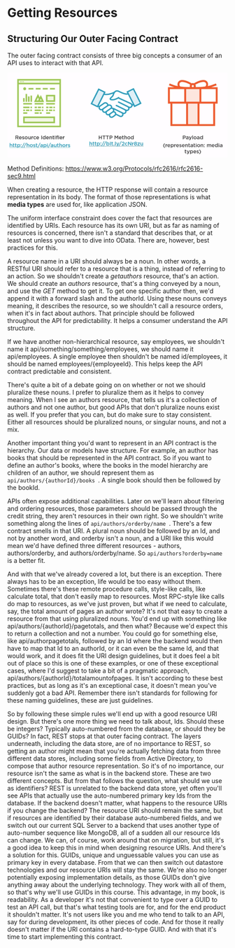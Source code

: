 # Getting Resources

## Structuring Our Outer Facing Contract

The outer facing contract consists of three big concepts a consumer of an API uses to interact with that API.

<img src="https://github.com/KiraDiShira/RESTful-API/blob/master/GettingResources/Images/gr1.PNG" />

Method Definitions: https://www.w3.org/Protocols/rfc2616/rfc2616-sec9.html

When creating a resource, the HTTP response will contain a resource representation in its body. The format of those representations is what **media types** are used for, like application JSON. 

The uniform interface constraint does cover the fact that resources are identified by URIs. Each resource has its own URI, but as far as naming of resources is concerned, there isn't a standard that describes that, or at least not unless you want to dive into OData. There are, however, best practices for this.

A resource name in a URI should always be a noun. In other words, a RESTful URI should refer to a resource that is a thing, instead of referring to an action. So we shouldn't create a *getauthors* resource, that's an action. We should create an *authors* resource, that's a thing conveyed by a noun, and use the *GET* method to get it. To get one specific author then, we'd append it with a forward slash and the authorId. Using these nouns conveys meaning, it describes the resource, so we shouldn't call a resource orders, when it's in fact about authors. That principle should be followed throughout the API for predictability. It helps a consumer understand the API structure. 

If we have another non-hierarchical resource, say employees, we shouldn't name it api/something/something/employees, we should name it api/employees. A single employee then shouldn't be named id/employees, it should be named employees/{employeeId}. This helps keep the API contract predictable and consistent. 

There's quite a bit of a debate going on on whether or not we should pluralize these nouns. I prefer to pluralize them as it helps to convey meaning. When I see an authors resource, that tells us it's a collection of authors and not one author, but good APIs that don't pluralize nouns exist as well. If you prefer that you can, but do make sure to stay consistent. Either all resources should be pluralized nouns, or singular nouns, and not a mix. 

Another important thing you'd want to represent in an API contract is the hierarchy. Our data or models have structure. For example, an author has books that should be represented in the API contract. So if you want to define an author's books, where the books in the model hierarchy are children of an author, we should represent them as  `api/authors/{authorId}/books `. A single book should then be followed by the bookId. 

APIs often expose additional capabilities. Later on we'll learn about filtering and ordering resources, those parameters should be passed through the credit string, they aren't resources in their own right. So we shouldn't write something along the lines of  `api/authors/orderby/name `. There's a few contract smells in that URI. A plural noun should be followed by an Id, and not by another word, and orderby isn't a noun, and a URI like this would mean we'd have defined three different resources - authors, authors/orderby, and authors/orderby/name. So  `api/authors?orderby=name` is a better fit. 

And with that we've already covered a lot, but there is an exception. There always has to be an exception, life would be too easy without them. Sometimes there's these remote procedure calls, style-like calls, like calculate total, that don't easily map to resources. Most RPC-style like calls do map to resources, as we've just proven, but what if we need to calculate, say, the total amount of pages an author wrote? It's not that easy to create a resource from that using pluralized nouns. You'd end up with something like api/authors/{authorId}/pagetotals, and then what? Because we'd expect this to return a collection and not a number. You could go for something else, like api/authorpagetotals, followed by an Id where the backend would then have to map that Id to an authorId, or it can even be the same Id, and that would work, and it does fit the URI design guidelines, but it does feel a bit out of place so this is one of these examples, or one of these exceptional cases, where I'd suggest to take a bit of a pragmatic approach, api/authors/{authorId}/totalamountofpages. It isn't according to these best practices, but as long as it's an exceptional case, it doesn't mean you've suddenly got a bad API. Remember there isn't standards for following for these naming guidelines, these are just guidelines.

So by following these simple rules we'll end up with a good resource URI design. But there's one more thing we need to talk about, Ids. Should these be integers? Typically auto-numbered from the database, or should they be GUIDs? In fact, REST stops at that outer facing contract. The layers underneath, including the data store, are of no importance to REST, so getting an author might mean that you're actually fetching data from three different data stores, including some fields from Active Directory, to compose that author resource representation. So it's of no importance, our resource isn't the same as what is in the backend store. These are two different concepts. But from that follows the question, what should we use as identifiers? REST is unrelated to the backend data store, yet often you'll see APIs that actually use the auto-numbered primary key Ids from the database. If the backend doesn't matter, what happens to the resource URIs if you change the backend? The resource URI should remain the same, but if resources are identified by their database auto-numbered fields, and we switch out our current SQL Server to a backend that uses another type of auto-number sequence like MongoDB, all of a sudden all our resource Ids can change. We can, of course, work around that on migration, but still, it's a good idea to keep this in mind when designing resource URIs. And there's a solution for this. GUIDs, unique and unguessable values you can use as primary key in every database. From that we can then switch out datastore technologies and our resource URIs will stay the same. We're also no longer potentially exposing implementation details, as those GUIDs don't give anything away about the underlying technology. They work with all of them, so that's why we'll use GUIDs in this course. This advantage, in my book, is readability. As a developer it's not that convenient to type over a GUID to test an API call, but that's what testing tools are for, and for the end product it shouldn't matter. It's not users like you and me who tend to talk to an API, say for during development, its other pieces of code. And for those it really doesn't matter if the URI contains a hard-to-type GUID. And with that it's time to start implementing this contract.
